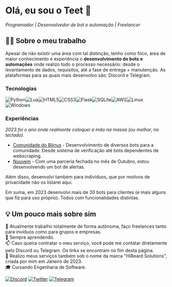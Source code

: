 # Olá, eu sou o Teet 👋

<i>Programador | Desenvolvedor de bot e automação | Freelancer</i>

## 👨‍💻 Sobre o meu trabalho

Apesar de não existir uma área com tal distinção, tenho como foco, área de maior conhecimento e experiência o <b>desenvolvimento de bots e automações</b> onde realizo todo o processo necessário: desde o levantamento de dados, requisitos, até a fase de entrega + manutenção. 
As plataformas para as quais mais desenvolvo são: Discord e Telegram. 

### Tecnologias

![Python](https://img.shields.io/badge/python-3670A0?style=for-the-badge&logo=python&logoColor=ffdd54)![Lua](https://img.shields.io/badge/lua-%232C2D72.svg?style=for-the-badge&logo=lua&logoColor=white)![HTML5](https://img.shields.io/badge/html5-%23E34F26.svg?style=for-the-badge&logo=html5&logoColor=white)![CSS3](https://img.shields.io/badge/css3-%231572B6.svg?style=for-the-badge&logo=css3&logoColor=white)![Flask](https://img.shields.io/badge/flask-%23000.svg?style=for-the-badge&logo=flask&logoColor=white)![SQLite](https://img.shields.io/badge/sqlite-%2307405e.svg?style=for-the-badge&logo=sqlite&logoColor=white)![AWS](https://img.shields.io/badge/AWS-%23FF9900.svg?style=for-the-badge&logo=amazon-aws&logoColor=white)![Linux](https://img.shields.io/badge/Linux-FCC624?style=for-the-badge&logo=linux&logoColor=black)![Windows](https://img.shields.io/badge/Windows-0078D6?style=for-the-badge&logo=windows&logoColor=white)

### Experiências
<i>2023 foi o ano onde realmente coloquei a mão na massa (ou melhor, no teclado).</i>

- <a href="https://comunidadedobonus.com/">Comunidade do Bônus</a> -
   Desenvolvimento de diversos bots para a comunidade. Desde sistema de verificação até bots dependentes de webscraping.<br>
- <a href="https://nuuvem.com.br">Nuuvem</a> - 
   Com uma parceria fechada no mês de Outubro, estou desenvolvendo um bot de alertas.<br>
  
 Além disso, desenvolvi também para indivíduos, que por motivos de privacidade não os listarei aqui.<br>

 Em suma, em 2023 desenvolvi mais de 30 bots para clientes (e mais alguns que fiz para uso próprio). Todos com funcionalidades distintas.

## 💡 Um pouco mais sobre sim

🔭 Atualmente trabalho totalmente de forma autônoma, faço freelances tanto para invíduos como para grupos e empresas.<br>
🌱 Sempre aprendendo.<br>
📫 Caso queira contratar o meu serviço, você pode me contatar diretamente pelo Discord ou Telegram. Os links se encontram no fim desta página.<br>
🏢 Realizo meus serviços também sob o nome da marca "HiBeard Solutions", criada por mim em Janeiro de 2023.<br>
🎓 Cursando Engenharia de Software.

<a href="https://discordapp.com/users/464114658886942730">![Discord](https://img.shields.io/badge/Discord-%235865F2.svg?style=for-the-badge&logo=discord&logoColor=white)</a>
<a href="[https://discordapp.com/users/464114658886942730](https://twitter.com/TeetObeard)">![Twitter](https://img.shields.io/badge/Twitter-%231DA1F2.svg?style=for-the-badge&logo=Twitter&logoColor=white)</a>
<a href="[https://discordapp.com/users/464114658886942730](https://t.me/TeetObeard)">![Telegram](https://img.shields.io/badge/Telegram-2CA5E0?style=for-the-badge&logo=telegram&logoColor=white)</a>
